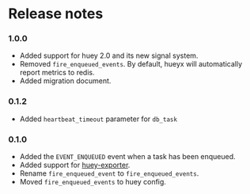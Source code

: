 # Release notes

### 1.0.0
- Added support for huey 2.0 and its new signal system.
- Removed `fire_enqueued_events`. By default, hueyx will automatically report metrics to redis.
- Added migration document.

### 0.1.2
- Added `heartbeat_timeout` parameter for `db_task`

### 0.1.0

- Added the `EVENT_ENQUEUED` event when a task has been enqueued.
- Added support for [huey-exporter](https://github.com/APGSGA/huey-exporter).
- Rename `fire_enqueued_event` to `fire_enqueued_events`.
- Moved `fire_enqueued_events` to huey config.